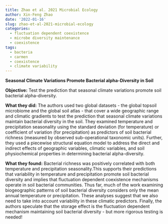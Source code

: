 ```yaml
---
title: Zhao et al. 2021 Microbial Ecology
author: Xin-Feng Zhao
date: '2022-01-16'
slug: zhao-et-al-2021-microbial-ecology
categories:
  - fluctuation dependent coexistence
  - microbe diversity maintenance
  - coexistence
tags:
  - bacteria
  - carmen
  - coexistence
  - climate variability
---
```

**Seasonal Climate Variations Promote Bacterial alpha-Diversity in Soil**

**Objective:** Test the prediction that seasonal climate variations promote soil bacterial alpha-diversity.

**What they did:** The authors used two global datasets - the global topsoil microbiome and the global soil atlas - that cover a wide geographic range and climatic gradients to test the prediction that seasonal climate variations maintain bacterial diversity in the soil. They examined temperature and precipitation seasonality using the standard deviation (for temperature) or coefficient of variation (for precipitation) as predictors of soil bacterial richness (measured by observed sub-operational taxonomic units). Further, they used a piecewise structural equation model to address the direct and indirect effects of geographic variables, climatic variables, and soil physiochemical properties in determining bacterial alpha-diversity.

**What they found:** Bacterial richness was positively correlated with both temperature and precipitation seasonality.This supports their predictions that variability in temperature and precipitation promote soil bacterial diversity and implies that fluctuation dependent coexistence mechanisms operate in soil bacterial communities. Thus far, much of the work examining biogeographic patterns of soil bacterial diversity considers only the mean annual temperature or precipitation. These analyses suggest that we also need to take into account variability in these climatic predictors. Finally, the authors speculate that the storage effect is the fluctuation dependent mechanism maintaining soil bacterial diversity - but more rigorous testing is needed!

